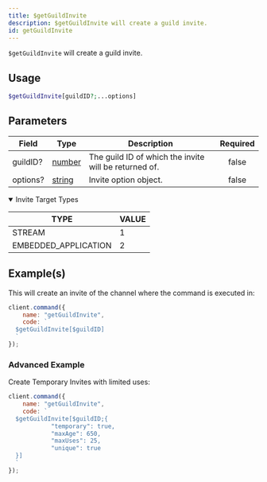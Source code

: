 ```yaml
---
title: $getGuildInvite
description: $getGuildInvite will create a guild invite.
id: getGuildInvite
---
```


`$getGuildInvite` will create a guild invite.

## Usage

```php
$getGuildInvite[guildID?;...options]
```

## Parameters

| Field    | Type                                                                                              | Description                                           | Required |
| -------- | ------------------------------------------------------------------------------------------------- | ----------------------------------------------------- | :------: |
| guildID? | [number](https://developer.mozilla.org/en-US/docs/Web/JavaScript/Reference/Global_Objects/Number) | The guild ID of which the invite will be returned of. |  false   |
| options? | [string](https://developer.mozilla.org/en-US/docs/Web/JavaScript/Reference/Global_Objects/String) | Invite option object.                                 |  false   |

<details open>
  <summary>Invite Target Types</summary>

<table>
  <thead>
    <tr>
      <th>TYPE</th>
      <th>VALUE</th>
    </tr>
  </thead>
  <tbody>
    <tr>
      <td>STREAM</td>
      <td>1</td>
    </tr>
    <tr>
      <td>EMBEDDED_APPLICATION</td>
      <td>2</td>
    </tr>
  </tbody>
</table>
</details>

## Example(s)

This will create an invite of the channel where the command is executed in:

```javascript
client.command({
    name: "getGuildInvite",
    code: `
  $getGuildInvite[$guildID]
  `
});
```

### Advanced Example

Create Temporary Invites with limited uses:

```javascript
client.command({
    name: "getGuildInvite",
    code: `
  $getGuildInvite[$guildID;{
            "temporary": true,
            "maxAge": 650,
            "maxUses": 25,
            "unique": true
  }]
  `
});
```
